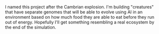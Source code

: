 I named this project after the Cambrian explosion.  I'm building "creatures" that have separate genomes that will be able to evolve using AI in an environment based on how much food they are able to eat before they run out of energy.  Hopefully I'll get something resembling a real ecosystem by the end of the simulation.
